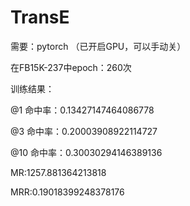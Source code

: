 # TransE

需要：pytorch （已开启GPU，可以手动关）

在FB15K-237中epoch：260次

训练结果：

@1 命中率：0.13427147464086778

@3 命中率：0.20003908922114727

@10 命中率：0.30030294146389136

MR:1257.881364213818

MRR:0.19018399248378176
